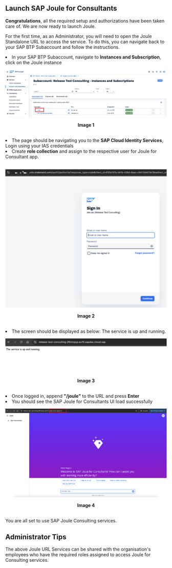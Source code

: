 ## Launch SAP Joule for Consultants

**Congratulations**, all the required setup and authorizations have been taken care of. We are now ready to launch Joule. 

For the first time, as an Administrator, you will need to open the Joule Standalone URL to access the service. To do this, you can navigate back to your SAP BTP Subaccount and follow the instructions. 

<li>In your SAP BTP Subaccount, navigate to <b>Instances and Subscription</b>, click on the Joule instance  
<br>
<p align="center"> 
<img src="images/3.8.1.png"> 
</p>
<p align="center"> <b>Image 1</b> </p>
<br>
<li>The page should be navigating you to the <b>SAP Cloud Identity Services</b>, Login using your IAS credentials
<li>Create <b>role collection</b> and assign to the respective user for Joule for Consultant app. </li>
<br>
<p align="center"> 
<img src="images/3.8.2.png"> 
</p>
<p align="center"> <b>Image 2</b> </p>
<br>
<li>The screen should be displayed as below: The service is up and running. 
<br>
<p align="center"> 
<img src="images/3.8.3.png"> 
</p>
<p align="center"> <b>Image 3</b> </p>
<br>
<li>Once logged in, append <b>"/joule"</b> to the URL and press <b>Enter</b>
<br>
<li>You should see the SAP Joule for Consultants UI load successfully 
<br>
<p align="center"> 
<img src="images/3.8.4.png"> 
</p>
<p align="center"> <b>Image 4</b> </p>
<br>
You are all set to use SAP Joule Consulting services. 

## Administrator Tips

The above Joule URL Services can be shared with the organisation's employees who have the required roles assigned to access Joule for Consulting services.

<br>
<br>


